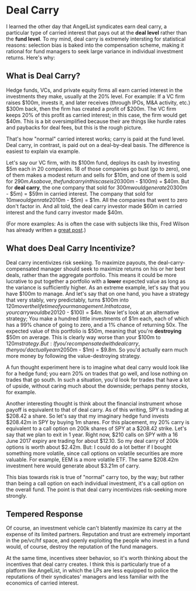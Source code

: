 # Deal Carry

I learned the other day that AngelList syndicates earn deal carry, a particular type of carried interest that pays out at the **deal level** rather than the **fund level**. To my mind, deal carry is extremely intersting for statistical reasons: selection bias is baked into the compensation scheme, making it rational for fund managers to seek large variance in individual investment returns. Here's why:

## What is Deal Carry?

Hedge funds, VCs, and private equity firms all earn carried interest in the investments they make, usually at the 20% level. For example: If a VC firm raises $100m, invests it, and later receives (through IPOs, M&A activity, etc.) $300m back, then the firm has created a profit of $200m. The VC firm keeps 20% of this profit as carried interest; in this case, the firm would get $40m. This is a bit oversimplified because their are things like hurdle rates and paybacks for deal fees, but this is the rough picture.

That's how "normal" carried interest works; carry is paid at the fund level. Deal carry, in contrast, is paid out on a deal-by-deal basis. The difference is easiest to explain via example.

Let's say our VC firm, with its $100m fund, deploys its cash by investing $5m each in 20 companies. 18 of those companies go bust (go to zero), one of them makes a modest return and sells for $10m, and one of them is sold for $290m. As above, the fund carry in this case is 20% x ($300m - $100m) = $40m. But for **deal carry**, the one company that sold for $300m would generate 20% x ($300m - $5m) = $59m in carried interest. The company that sold for $10m would genrate 20% x ($10m - $5m) = $1m. All the companies that went to zero don't factor in. And all told, the deal carry investor made $60m in carried interest and the fund carry investor made $40m.

(For more examples: As is often the case with subjects like this, Fred Wilson has already written a [great post](http://avc.com/2010/08/what-is-a-venture-partner-and-does-it-matter-to-you/).)

## What does Deal Carry Incentivize?

Deal carry incentivizes risk seeking. To maximize payouts, the deal-carry-compensated manager should seek to maximize returns on his or her best deals, rather than the aggregate portfolio. This means it could be more lucrative to put together a portfolio with a **lower** expected value as long as the variance is sufficiently higher. As an extreme example, let's say that you have $100m to manage. And let's say that on one hand, you have a strategy that very stably, very predictably, turns $100m into $120m over the lifetime of your management. In that case, your carry would be 20% x ($120 - $100) = $4m. Now let's look at an alternative strategy; You make a hundred little investments of $1m each, each of which has a 99% chance of going to zero, and a 1% chance of returning 50x. The expected value of this portfolio is $50m, meaning that you're **destroying** $50m on average. This is clearly way worse than your $100m to $120m strategy. But: If you're compensated with deal carry, then you'd actually earn 20% x ($50m - $1m) = $9.8m. So you'd actually earn much more money by following the value-destroying strategy.

A fun thought experiment here is to imagine what deal carry would look like for a hedge fund; you earn 20% on trades that go well, and lose nothing on trades that go south. In such a situation, you'd look for trades that have a lot of upside, without caring much about the downside; perhaps penny stocks, for example.

Another interesting thought is think about the financial instrument whose payoff is equivalent to that of deal carry. As of this writing, SPY is trading at $208.42 a share. So let's say that my imaginary hedge fund invests $208.42m in SPY by buying 1m shares. For this placement, my 20% carry is equivalent to a call option on 200k shares of SPY at a $208.42 strike. Let's say that we plan to exit in 1 year. Right now, $210 calls on SPY with a 16 June 2017 expiry are trading for about $12.10. So my deal carry of 200k options is worth about $2.42m. But: I could do a lot better if I bought something more volatile, since call options on volatile securities are more valuable. For example, EEM is a more volatile ETF. The same $208.42m investment here would generate about $3.21m of carry.

This bias towards risk is true of "normal" carry too, by the way; but rather than being a call option on each individual investment, it's a call option on the overall fund. The point is that deal carry incentivizes risk-seeking more strongly.

## Tempered Response

Of course, an investment vehicle can't blatently maximize its carry at the expense of its limited partners. Reputation and trust are extremely important in the pe/vc/hf space, and openly exploiting the people who invest in a fund would, of course, destroy the reputation of the fund managers.

At the same time, incentives steer behavior, so it's worth thinking about the incentives that deal carry creates. I think this is particularly true of a platform like AngelList, in which the LPs are less equipped to police the reputations of their syndicates' managers and less familiar with the economics of carried interest.

